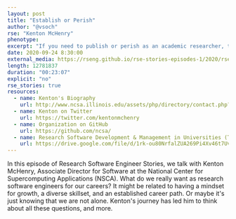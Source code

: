 ```yaml
---
layout: post
title: "Establish or Perish"
author: "@vsoch"
rse: "Kenton McHenry"
phenotype: 
excerpt: "If you need to publish or perish as an academic researcher, then as a research software engineer you need to establish or perish."
date: 2020-09-24 8:30:00
external_media: https://rseng.github.io/rse-stories-episodes-1/2020/rse-stories-kenton-mchenry-episode-35.mp3
length: 12781837
duration: "00:23:07"
explicit: "no"
rse_stories: true
resources:
  - name: Kenton's Biography
    url: http://www.ncsa.illinois.edu/assets/php/directory/contact.php?contact=kmchenry
  - name: Kenton on Twitter
    url: https://twitter.com/kentonmchenry
  - name: Organization on GitHub
    url: https://github.com/ncsa/
  - name: Research Software Development & Management in Universities (Talk at PEARC20)
    url: https://drive.google.com/file/d/1rk-ou80NrfalZUA269Pi4Xv46t7UvqjO/view
--- 
```


In this episode of Research Software Engineer Stories, we talk with Kenton McHenry,
Associate Director for Software at the National Center for Supercomputing Applications (NSCA). 
What do we really want as research software engineers for our careers? It might
be related to having a mindset for growth, a diverse skillset, and an established career
path. Or maybe it's just knowing that we are not alone. Kenton's journey has led him to think
about all these questions, and more. 
